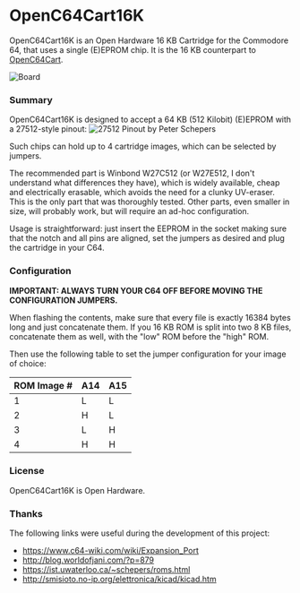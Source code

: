 # OpenC64Cart16K
OpenC64Cart16K is an Open Hardware 16 KB Cartridge for the Commodore 64, that uses a single (E)EPROM chip. It is the 16 KB counterpart to [OpenC64Cart](https://github.com/SukkoPera/OpenC64Cart).

![Board](https://raw.githubusercontent.com/SukkoPera/OpenC64Cart16K/master/doc/render-top.png)

### Summary
OpenC64Cart16K is designed to accept a 64 KB (512 Kilobit) (E)EPROM with a 27512-style pinout:
![27512 Pinout by Peter Schepers](https://ist.uwaterloo.ca/~schepers/ROMS/PINOUTS/27512.png)

Such chips can hold up to 4 cartridge images, which can be selected by jumpers.

The recommended part is Winbond W27C512 (or W27E512, I don't understand what differences they have), which is widely available, cheap and electrically erasable, which avoids the need for a clunky UV-eraser. This is the only part that was thoroughly tested. Other parts, even smaller in size, will probably work, but will require an ad-hoc configuration.

Usage is straightforward: just insert the EEPROM in the socket making sure that the notch and all pins are aligned, set the jumpers as desired and plug the cartridge in your C64.

### Configuration
**IMPORTANT: ALWAYS TURN YOUR C64 OFF BEFORE MOVING THE CONFIGURATION JUMPERS.**

When flashing the contents, make sure that every file is exactly 16384 bytes long and just concatenate them. If you 16 KB ROM is split into two 8 KB files, concatenate them as well, with the "low" ROM before the "high" ROM.

Then use the following table to set the jumper configuration for your image of choice:

| ROM Image # | A14 | A15 |
|-------------|-----|-----|
| 1           |  L  |  L  |
| 2           |  H  |  L  |
| 3           |  L  |  H  |
| 4           |  H  |  H  |

### License
OpenC64Cart16K is Open Hardware.

### Thanks
The following links were useful during the development of this project:
- https://www.c64-wiki.com/wiki/Expansion_Port
- http://blog.worldofjani.com/?p=879
- https://ist.uwaterloo.ca/~schepers/roms.html
- http://smisioto.no-ip.org/elettronica/kicad/kicad.htm
